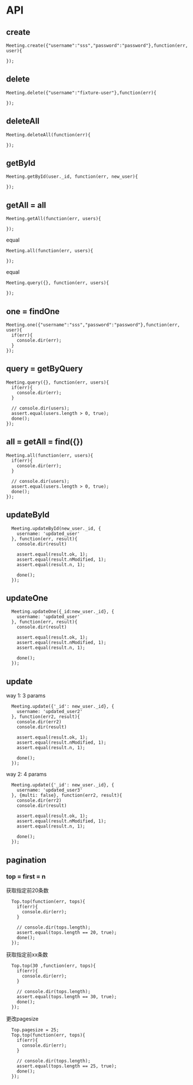 # API

## create

    Meeting.create({"username":"sss","password":"password"},function(err, user){
      
    });

## delete

    Meeting.delete({"username":"fixture-user"},function(err){

    });


## deleteAll

    Meeting.deleteAll(function(err){

    });

## getById

    Meeting.getById(user._id, function(err, new_user){

    });
    
## getAll = all

    Meeting.getAll(function(err, users){
      
    });
    
    
equal
    
    Meeting.all(function(err, users){
      
    });
    
equal

    Meeting.query({}, function(err, users){
      
    });

## one = findOne

    Meeting.one({"username":"sss","password":"password"},function(err, user){
      if(err){
        console.dir(err);
      }
    });
## query = getByQuery

    Meeting.query({}, function(err, users){
      if(err){
        console.dir(err);
      }
      
      // console.dir(users);
      assert.equal(users.length > 0, true);
      done();
    });
## all = getAll = find({})

    Meeting.all(function(err, users){
      if(err){
        console.dir(err);
      }
      
      // console.dir(users);
      assert.equal(users.length > 0, true);
      done();
    });

## updateById

      Meeting.updateById(new_user._id, {
        username: 'updated_user'
      }, function(err, result){
        console.dir(result)

        assert.equal(result.ok, 1);
        assert.equal(result.nModified, 1);
        assert.equal(result.n, 1);
      
        done();
      });

## updateOne

      Meeting.updateOne({_id:new_user._id}, {
        username: 'updated_user'
      }, function(err, result){
        console.dir(result)

        assert.equal(result.ok, 1);
        assert.equal(result.nModified, 1);
        assert.equal(result.n, 1);
      
        done();
      });


## update

way 1: 3 params

      Meeting.update({'_id': new_user._id}, {
        username: 'updated_user2'
      }, function(err2, result){
        console.dir(err2)
        console.dir(result)

        assert.equal(result.ok, 1);
        assert.equal(result.nModified, 1);
        assert.equal(result.n, 1);
        
        done();
      });
      
way 2: 4 params

      Meeting.update({'_id': new_user._id}, {
        username: 'updated_user3'
      }, {multi: false}, function(err2, result){
        console.dir(err2)
        console.dir(result)

        assert.equal(result.ok, 1);
        assert.equal(result.nModified, 1);
        assert.equal(result.n, 1);
        
        done();
      });
      
## pagination

### top = first = n

获取指定前20条数

      Top.top(function(err, tops){
        if(err){
          console.dir(err);
        }
        
        // console.dir(tops.length);
        assert.equal(tops.length == 20, true);
        done();
      });
      
获取指定前xx条数
  
      Top.top(30 ,function(err, tops){
        if(err){
          console.dir(err);
        }
        
        // console.dir(tops.length);
        assert.equal(tops.length == 30, true);
        done();
      });
      
更改pagesize

      Top.pagesize = 25;
      Top.top(function(err, tops){
        if(err){
          console.dir(err);
        }
        
        // console.dir(tops.length);
        assert.equal(tops.length == 25, true);
        done();
      });